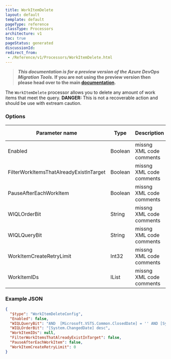 ```yaml
---
title: WorkItemDelete
layout: default
template: default
pageType: reference
classType: Processors
architecture: v1
toc: true
pageStatus: generated
discussionId: 
redirect_from: 
 - /Reference/v1/Processors/WorkItemDelete.html
---
```



>**_This documentation is for a preview version of the Azure DevOps Migration Tools._ If you are not using the preview version then please head over to the main [documentation](https://nkdagility.com/docs/azure-devops-migration-tools).**

The `WorkItemDelete` processor allows you to delete any amount of work items that meet the query. **DANGER:** This is not a recoverable action and should be use with extream caution.

### Options

| Parameter name         | Type    | Description                              | Default Value                            |
|------------------------|---------|------------------------------------------|------------------------------------------|
| Enabled | Boolean | missng XML code comments | missng XML code comments |
| FilterWorkItemsThatAlreadyExistInTarget | Boolean | missng XML code comments | missng XML code comments |
| PauseAfterEachWorkItem | Boolean | missng XML code comments | missng XML code comments |
| WIQLOrderBit | String | missng XML code comments | missng XML code comments |
| WIQLQueryBit | String | missng XML code comments | missng XML code comments |
| WorkItemCreateRetryLimit | Int32 | missng XML code comments | missng XML code comments |
| WorkItemIDs | IList | missng XML code comments | missng XML code comments |


### Example JSON

```JSON
{
  "$type": "WorkItemDeleteConfig",
  "Enabled": false,
  "WIQLQueryBit": "AND  [Microsoft.VSTS.Common.ClosedDate] = '' AND [System.WorkItemType] NOT IN ('Test Suite', 'Test Plan')",
  "WIQLOrderBit": "[System.ChangedDate] desc",
  "WorkItemIDs": null,
  "FilterWorkItemsThatAlreadyExistInTarget": false,
  "PauseAfterEachWorkItem": false,
  "WorkItemCreateRetryLimit": 0
}
```